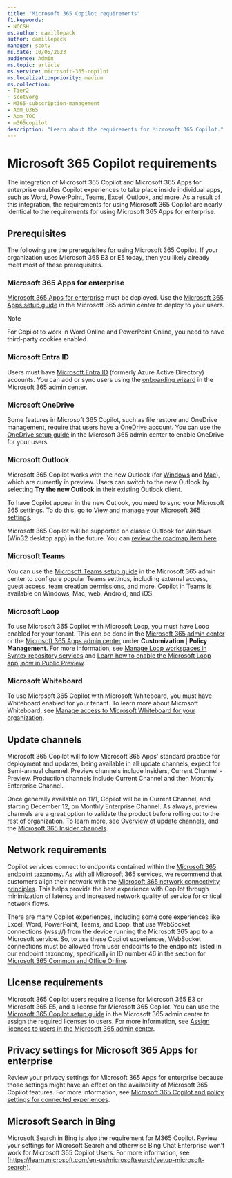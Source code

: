```yaml
---
title: "Microsoft 365 Copilot requirements"
f1.keywords:
- NOCSH
ms.author: camillepack
author: camillepack
manager: scotv
ms.date: 10/05/2023
audience: Admin
ms.topic: article
ms.service: microsoft-365-copilot
ms.localizationpriority: medium
ms.collection: 
- Tier2
- scotvorg
- M365-subscription-management 
- Adm_O365
- Adm_TOC
- m365copilot
description: "Learn about the requirements for Microsoft 365 Copilot."
---
```


# Microsoft 365 Copilot requirements

The integration of Microsoft 365 Copilot and Microsoft 365 Apps for enterprise enables Copilot experiences to take place inside individual apps, such as Word, PowerPoint, Teams, Excel, Outlook, and more. As a result of this integration, the requirements for using Microsoft 365 Copilot are nearly identical to the requirements for using Microsoft 365 Apps for enterprise.

## Prerequisites

The following are the prerequisites for using Microsoft 365 Copilot. If your organization uses Microsoft 365 E3 or E5 today, then you likely already meet most of these prerequisites.

### Microsoft 365 Apps for enterprise

[Microsoft 365 Apps for enterprise](/deployoffice/about-microsoft-365-apps) must be deployed. Use the [Microsoft 365 Apps setup guide](https://admin.microsoft.com/Adminportal/Home?Q=m365setup#/modernonboarding/microsoft365appssetup) in the Microsoft 365 admin center to deploy to your users.

> [!NOTE]
> For Copilot to work in Word Online and PowerPoint Online, you need to have third-party cookies enabled.

### Microsoft Entra ID

Users must have [Microsoft Entra ID](/microsoft-365/admin/add-users/add-users) (formerly Azure Active Directory) accounts. You can add or sync users using the [onboarding wizard](https://admin.microsoft.com/Adminportal/Home?Q=m365setup#/modernonboarding/identitywizard) in the Microsoft 365 admin center.

### Microsoft OneDrive

Some features in Microsoft 365 Copilot, such as file restore and OneDrive management, require that users have a [OneDrive account](/sharepoint/introduction). You can use the [OneDrive setup guide](https://admin.microsoft.com/Adminportal/Home?Q=m365setup#/modernonboarding/onedrivequickstartguide) in the Microsoft 365 admin center to enable OneDrive for your users.

### Microsoft Outlook

Microsoft 365 Copilot works with the new Outlook (for [Windows](https://support.microsoft.com/office/getting-started-with-the-new-outlook-for-windows-656bb8d9-5a60-49b2-a98b-ba7822bc7627) and [Mac](https://support.microsoft.com/office/the-new-outlook-for-mac-6283be54-e74d-434e-babb-b70cefc77439)), which are currently in preview. Users can switch to the new Outlook by selecting **Try the new Outlook** in their existing Outlook client.

To have Copilot appear in the new Outlook, you need to sync your Microsoft 365 settings. To do this, go to [View and manage your Microsoft 365 settings](https://myaccount.microsoft.com/settingsandprivacy/language).

Microsoft 365 Copilot will be supported on classic Outlook for Windows (Win32 desktop app) in the future. You can [review the roadmap item here](https://www.microsoft.com/microsoft-365/roadmap?rtc=1&filters=Outlook&searchterms=copilot).

### Microsoft Teams

You can use the [Microsoft Teams setup guide](https://admin.microsoft.com/Adminportal/Home?Q=m365setup#/modernonboarding/microsoftteamssetupguide) in the Microsoft 365 admin center to configure popular Teams settings, including external access, guest access, team creation permissions, and more.  Copilot in Teams is available on Windows, Mac, web, Android, and iOS.

### Microsoft Loop

To use Microsoft 365 Copilot with Microsoft Loop, you must have Loop enabled for your tenant. This can be done in the [Microsoft 365 admin center](https://admin.microsoft.com/Adminportal/Home#/Settings/Services/:/Settings/L1/Loop) or the [Microsoft 365 Apps admin center](https://config.office.com) under **Customization** \| **Policy Management**. For more information, see [Manage Loop workspaces in Syntex repository services](/microsoft-365/loop/loop-workspaces-configuration) and [Learn how to enable the Microsoft Loop app, now in Public Preview](https://techcommunity.microsoft.com/t5/microsoft-365-blog/learn-how-to-enable-the-microsoft-loop-app-now-in-public-preview/ba-p/3769013).

### Microsoft Whiteboard

To use Microsoft 365 Copilot with Microsoft Whiteboard, you must have Whiteboard enabled for your tenant. To learn more about Microsoft Whiteboard, see [Manage access to Microsoft Whiteboard for your organization](/whiteboard/manage-whiteboard-access-organizations).

## Update channels

Microsoft 365 Copilot will follow Microsoft 365 Apps' standard practice for deployment and updates, being available in all update channels, expect for Semi-annual channel. Preview channels include Insiders, Current Channel - Preview. Production channels include Current Channel and then Monthly Enterprise Channel.

Once generally available on 11/1, Copilot will be in Current Channel, and starting December 12, on Monthly Enterprise Channel. As always, preview channels are a great option to validate the product before rolling out to the rest of organization. To learn more, see [Overview of update channels](/deployoffice/updates/overview-update-channels), and the [Microsoft 365 Insider channels](/deployoffice/insider/compare-channels).

## Network requirements

Copilot services connect to endpoints contained within the [Microsoft 365 endpoint taxonomy](https://aka.ms/o365ip). As with all Microsoft 365 services, we recommend that customers align their network with the [Microsoft 365 network connectivity principles](/microsoft-365/enterprise/microsoft-365-network-connectivity-principles). This helps provide the best experience with Copilot through minimization of latency and increased network quality of service for critical network flows.

There are many Copilot experiences, including some core experiences like Excel, Word, PowerPoint, Teams, and Loop, that use WebSocket connections (wss://) from the device running the Microsoft 365 app to a Microsoft service. So, to use these Copilot experiences, WebSocket connections must be allowed from user endpoints to the endpoints listed in our endpoint taxonomy, specifically in ID number 46 in the section for [Microsoft 365 Common and Office Online](/enterprise/urls-and-ip-address-ranges).

## License requirements

Microsoft 365 Copilot users require a license for Microsoft 365 E3 or Microsoft 365 E5, and a license for Microsoft 365 Copilot. You can use the [Microsoft 365 Copilot setup guide](https://go.microsoft.com/fwlink/p/?linkid=2243702) in the Microsoft 365 admin center to assign the required licenses to users. For more information, see [Assign licenses to users in the Microsoft 365 admin center](/microsoft-365/admin/manage/assign-licenses-to-users).

## Privacy settings for Microsoft 365 Apps for enterprise

Review your privacy settings for Microsoft 365 Apps for enterprise because those settings might have an effect on the availability of Microsoft 365 Copilot features. For more information, see [Microsoft 365 Copilot and policy settings for connected experiences](microsoft-365-copilot-privacy.md#microsoft-365-copilot-and-policy-settings-for-connected-experiences).

## Microsoft Search in Bing

Microsoft Search in Bing is also the requirement for M365 Copilot. Review your settings for Microsoft Search and otherwise Bing Chat Enterprise won't work for Microsoft 365 Copilot Users. For more information, see [https://learn.microsoft.com/en-us/microsoftsearch/setup-microsoft-search).
